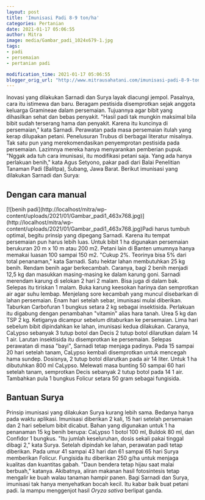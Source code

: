 ```yaml
---
layout: post
title: 'Imunisasi Padi 8-9 ton/ha'
categories: Pertanian
date: 2021-01-17 05:06:55
author: Mitra
image: media/Gambar_padi_1024x679-1.jpg
tags:
- padi
- persemaian
- pertanian padi

modification_time: 2021-01-17 05:06:55
blogger_orig_url: "http://www.mitrausahatani.com/imunisasi-padi-8-9-ton-ha.html"
---
```


Inovasi yang dilakukan Sarnadi dan Surya layak diacungi jempol. Pasalnya, cara
itu istimewa dan baru. Beragam pestisida disemprotkan sejak anggota keluarga
Gramineae dalam persemaian. Tujuannya agar bibit yang dihasilkan sehat dan
bebas penyakit. "Hasil padi tak mungkin maksimal bila bibit sudah terserang
hama dan penyakit. Karena itu kuncinya di persemaian," kata Sarnadi. Perawatan
pada masa persemaian itulah yang kerap dilupakan petani. Penelusuran Trubus di
berbagai literatur misalnya. Tak satu pun yang merekomendasikan penyemprotan
pestisida pada persemaian. Lazimnya mereka hanya menyarankan pemberian pupuk.
"Nggak ada tuh cara imunisasi, itu modifikasi petani saja. Yang ada hanya
perlakuan benih," kata Agus Setyono, pakar padi dari Balai Penelitian Tanaman
Padi (Balitpa), Subang, Jawa Barat. Berikut imunisasi yang dilakukan Sarnadi
dan Surya:

## Dengan cara manual

[![benih padi](http://localhost/mitra/wp-
content/uploads/2021/01/Gambar_padi1_463x768.jpg)](http://localhost/mitra/wp-
content/uploads/2021/01/Gambar_padi1_463x768.jpg)Padi harus tumbuh optimal,
begitu prinsip yang dipegang Sarnadi. Karena itu tempat persemaian pun harus
lebih luas. Untuk bibit 1 ha digunakan persemaian berukuran 20 m x 10 m atau
200 m2. Petani lain di Banten umumnya hanya memakai luasan 100 sampai 150 m2.
"Cukup 2%. Teorinya bisa 5% dari total penanaman," kata Sarnadi. Satu hektar
lahan membutuhkan 25 kg benih. Rendam benih agar berkecambah. Caranya, bagi 2
benih menjadi 12,5 kg dan masukkan masing-masing ke dalam karung goni. Sarnadi
merendam karung di selokan 2 hari 2 malam. Bisa juga di dalam bak. Selepas itu
tiriskan 1 malam. Buka karung keesokan harinya dan semprotkan air agar suhu
lembap. Menjelang sore kecambah yang muncul disebarkan di lahan persemaian.
Enam hari setelah sebar, imunisasi mulai diberikan. Taburkan Carbofuran 1
bungkus setara 2 kg sebagai insektisida. Perlakuan itu digabung dengan
penambahan "vitamin" alias hara tanah. Urea 5 kg dan TSP 2 kg. Ketiganya
dicampur sebelum ditaburkan ke persemaian. Lima hari sebelum bibit dipindahkan
ke lahan, imunisasi kedua dilakukan. Caranya, CaLypso sebanyak 3 tutup botol
dan Decis 2 tutup botol dilarutkan dalam 14 1 air. Larutan insektisida itu
disemprotkan ke persemaian. Selepas perawatan di masa "bayi", Sarnadi tetap
menjaga padinya. Pada 15 sampai 20 hari setelah tanam, CaLypso kembali
disemprotkan untuk mencegah hama sundep. Dosisnya, 2 tutup botol dilarutkan
pada air 14 liter. Untuk 1 ha dibutuhkan 800 ml CaLypso. Melewati masa bunting
50 sampai 60 hari setelah tanam, semprotkan Decis sebanyak 2 tutup botol pada
14 1 air. Tambahkan pula 1 bungkus Folicur setara 50 gram sebagai fungisida.

## Bantuan Surya

Prinsip imunisasi yang dilakukan Surya kurang lebih sama. Bedanya hanya pada
waktu aplikasi. Imunisasi diberikan 2 kali, 15 hari setelah persemaian dan 2
hari sebelum bibit dicabut. Bahan yang digunakan untuk 1 ha penanaman 15 kg
benih berupa: CaLypso 1 botol 100 ml, Buldok 80 ml, dan Confidor 1 bungkus.
"Itu jumlah keseluruhan, dosis sekali pakai tinggal dibagi 2," kata Surya.
Setelah dipindah ke lahan, perawatan padi tetap diberikan. Pada umur 41 sampai
43 hari dan 61 sampai 65 hari Surya memberikan Folicur. Fungisida itu
diberikan 250 g/ha untuk menjaga kualitas dan kuantitas gabah. "Daun bendera
tetap hijau saat malai berbuah," katanya. Akibatnya, aliran makanan hasil
fotosintesis tetap mengalir ke buah walau tanaman hampir panen. Bagi Sarnadi
dan Surya, imunisasi tak hanya menyehatkan bocah kecil. Itu kabar baik buat
petani padi. Ia mampu menggenjot hasil _Oryza sativa_ berlipat ganda.


